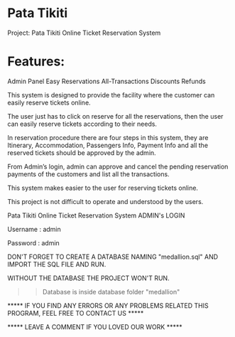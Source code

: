 # Pata Tikiti
Project: Pata Tikiti Online Ticket Reservation System

# Features:

Admin Panel
Easy Reservations
All-Transactions
Discounts
Refunds


This system is designed to provide the facility where the customer can easily reserve tickets online. 

The user just has to click on reserve for all the reservations, then the user can easily reserve tickets according to their needs. 

In reservation procedure there are four steps in this system, they are Itinerary, Accommodation, Passengers Info, Payment Info and all the reserved tickets should be approved by the admin. 

From Admin’s login, admin can approve and cancel the pending reservation payments of the customers and list all the transactions. 

This system makes easier to the user for reserving tickets online. 

This project is not difficult to operate and understood by the users.

Pata Tikiti Online Ticket Reservation System
ADMIN's LOGIN 

Username : admin

Password : admin


DON'T FORGET TO CREATE A DATABASE NAMING "medallion.sql" AND IMPORT THE SQL FILE AND RUN.

WITHOUT THE DATABASE THE PROJECT WON'T RUN.

>>Database is inside database folder "medallion"

***** IF YOU FIND ANY ERRORS OR ANY PROBLEMS RELATED THIS PROGRAM, FEEL FREE TO CONTACT US *****  


***** LEAVE A COMMENT IF YOU LOVED OUR WORK *****
